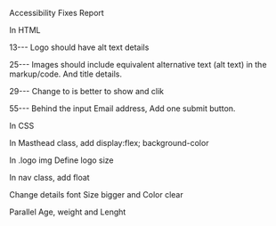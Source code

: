 Accessibility Fixes Report

In HTML

13--- Logo should have alt text details

25--- Images should include equivalent alternative text (alt text) in the markup/code. And title details.

29--- Change to is better to show and clik

55--- Behind the input Email address, Add one submit button.

In CSS

In Masthead class, add display:flex; background-color

In .logo img Define logo size

In nav class, add float

Change details font Size bigger and Color clear

Parallel Age, weight and Lenght

